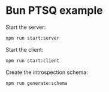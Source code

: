 # Bun PTSQ example

Start the server:

```bash
npm run start:server
```

Start the client:

```bash
npm run start:client
```

Create the introspection schema:

```bash
npm run generate:schema
```
